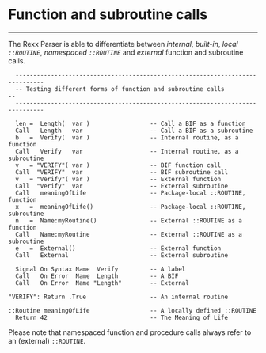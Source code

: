 Function and subroutine calls
=============================

-------------------------------------------------------

The Rexx Parser is able to differentiate between
*internal*, *built-in*, *local `::ROUTINE`*,
*namespaced `::ROUTINE`* and *external* function
and subroutine calls.

```rexx
  ------------------------------------------------------------------------------
  -- Testing different forms of function and subroutine calls                 --
  ------------------------------------------------------------------------------

  len =  Length(  var )                 -- Call a BIF as a function
  Call   Length   var                   -- Call a BIF as a subroutine
  b   =  Verify(  var )                 -- Internal routine, as a function
  Call   Verify   var                   -- Internal routine, as a subroutine
  v   = "VERIFY"( var )                 -- BIF function call
  Call  "VERIFY"  var                   -- BIF subroutine call
  v   = "Verify"( var )                 -- External function
  Call  "Verify"  var                   -- External subroutine
  Call   meaningOfLife                  -- Package-local ::ROUTINE, function
  x   =  meaningOfLife()                -- Package-local ::ROUTINE, subroutine
  n   =  Name:myRoutine()               -- External ::ROUTINE as a function
  Call   Name:myRoutine                 -- External ::ROUTINE as a subroutine
  e   =  External()                     -- External function
  Call   External                       -- External subroutine

  Signal On Syntax Name  Verify         -- A label
  Call   On Error  Name  Length         -- A BIF
  Call   On Error  Name "Length"        -- External

"VERIFY": Return .True                  -- An internal routine

::Routine meaningOfLife                 -- A locally defined ::ROUTINE
  Return 42                             -- The Meaning of Life
```

Please note that namespaced function and procedure
calls always refer to an (external) `::ROUTINE`.
